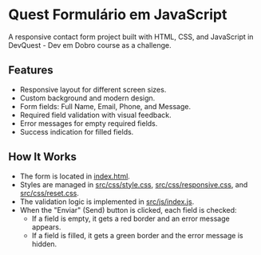 # Quest Formulário em JavaScript

A responsive contact form project built with HTML, CSS, and JavaScript in DevQuest - Dev em Dobro course as a challenge.

## Features

- Responsive layout for different screen sizes.
- Custom background and modern design.
- Form fields: Full Name, Email, Phone, and Message.
- Required field validation with visual feedback.
- Error messages for empty required fields.
- Success indication for filled fields.

## How It Works

- The form is located in [index.html](index.html).
- Styles are managed in [src/css/style.css](src/css/style.css), [src/css/responsive.css](src/css/responsive.css), and [src/css/reset.css](src/css/reset.css).
- The validation logic is implemented in [src/js/index.js](src/js/index.js).
- When the "Enviar" (Send) button is clicked, each field is checked:
  - If a field is empty, it gets a red border and an error message appears.
  - If a field is filled, it gets a green border and the error message is hidden.
